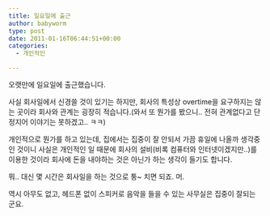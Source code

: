 ```yaml
---
title: 일요일에 출근
author: babyworm
type: post
date: 2011-01-16T06:44:51+00:00
categories:
  - 개인적인

---
```

오랫만에 일요일에 출근했습니다.

  사실 회사일에서 신경쓸 것이 있기는 하지만, 회사의 특성상 overtime을 요구하지는 않는 곳이라 회사와 관계는 굉장히 적습니다.(와서 또 뭔가를 봤으니.. 전혀 관계없다고 단정지어 이야기는 못하겠고.. ㅋㅋ)

  개인적으로 뭔가를 하고 있는데, 집에서는 집중이 잘 안되서 가끔 휴일에 나올까 생각중인 것이니 사실은 개인적인 일 때문에 회사의 설비(비록 컴퓨터와 인터넷이겠지만..)를 이용한 것이라 회사에 돈을 내야하는 것은 아닌가 하는 생각이 들기도 합니다.

  뭐.. 대신 몇 시간은 회사일을 하는 것으로 퉁~ 치면 되죠. 머.

  역시 아무도 없고, 헤드폰 없이 스피커로 음악을 들을 수 있는 사무실은 집중이 잘되는 군요.